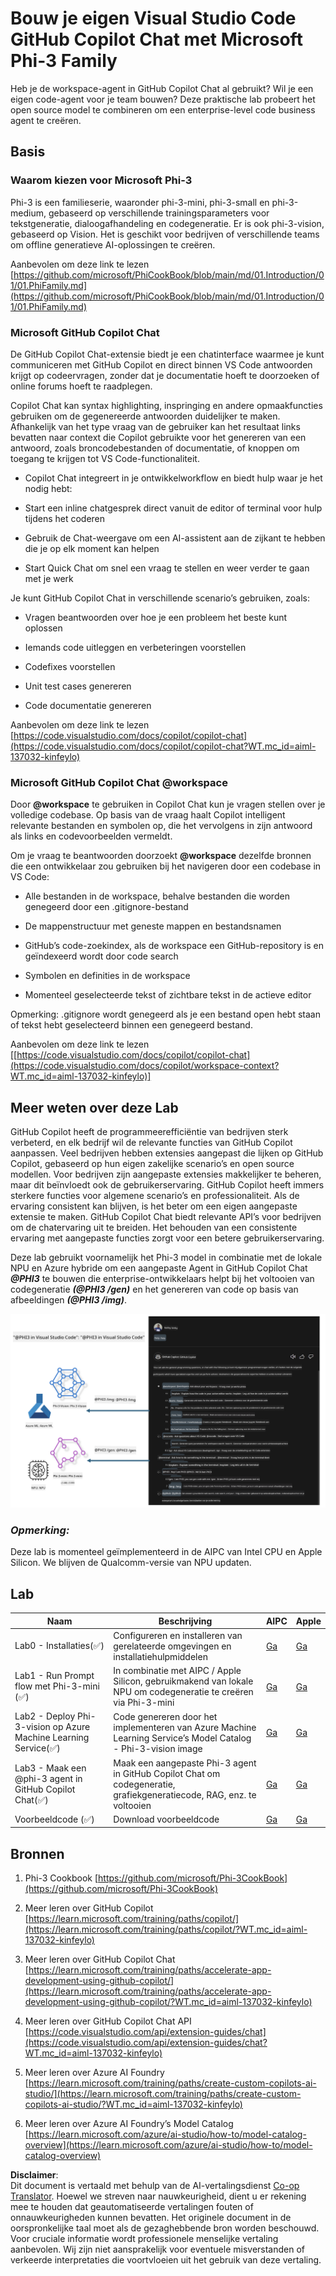 <!--
CO_OP_TRANSLATOR_METADATA:
{
  "original_hash": "00b7a699de8ac405fa821f4c0f7fc0ab",
  "translation_date": "2025-07-17T03:41:22+00:00",
  "source_file": "md/02.Application/02.Code/Phi3/VSCodeExt/README.md",
  "language_code": "nl"
}
-->
# **Bouw je eigen Visual Studio Code GitHub Copilot Chat met Microsoft Phi-3 Family**

Heb je de workspace-agent in GitHub Copilot Chat al gebruikt? Wil je een eigen code-agent voor je team bouwen? Deze praktische lab probeert het open source model te combineren om een enterprise-level code business agent te creëren.

## **Basis**

### **Waarom kiezen voor Microsoft Phi-3**

Phi-3 is een familieserie, waaronder phi-3-mini, phi-3-small en phi-3-medium, gebaseerd op verschillende trainingsparameters voor tekstgeneratie, dialoogafhandeling en codegeneratie. Er is ook phi-3-vision, gebaseerd op Vision. Het is geschikt voor bedrijven of verschillende teams om offline generatieve AI-oplossingen te creëren.

Aanbevolen om deze link te lezen [https://github.com/microsoft/PhiCookBook/blob/main/md/01.Introduction/01/01.PhiFamily.md](https://github.com/microsoft/PhiCookBook/blob/main/md/01.Introduction/01/01.PhiFamily.md)

### **Microsoft GitHub Copilot Chat**

De GitHub Copilot Chat-extensie biedt je een chatinterface waarmee je kunt communiceren met GitHub Copilot en direct binnen VS Code antwoorden krijgt op codeervragen, zonder dat je documentatie hoeft te doorzoeken of online forums hoeft te raadplegen.

Copilot Chat kan syntax highlighting, inspringing en andere opmaakfuncties gebruiken om de gegenereerde antwoorden duidelijker te maken. Afhankelijk van het type vraag van de gebruiker kan het resultaat links bevatten naar context die Copilot gebruikte voor het genereren van een antwoord, zoals broncodebestanden of documentatie, of knoppen om toegang te krijgen tot VS Code-functionaliteit.

- Copilot Chat integreert in je ontwikkelworkflow en biedt hulp waar je het nodig hebt:

- Start een inline chatgesprek direct vanuit de editor of terminal voor hulp tijdens het coderen

- Gebruik de Chat-weergave om een AI-assistent aan de zijkant te hebben die je op elk moment kan helpen

- Start Quick Chat om snel een vraag te stellen en weer verder te gaan met je werk

Je kunt GitHub Copilot Chat in verschillende scenario’s gebruiken, zoals:

- Vragen beantwoorden over hoe je een probleem het beste kunt oplossen

- Iemands code uitleggen en verbeteringen voorstellen

- Codefixes voorstellen

- Unit test cases genereren

- Code documentatie genereren

Aanbevolen om deze link te lezen [https://code.visualstudio.com/docs/copilot/copilot-chat](https://code.visualstudio.com/docs/copilot/copilot-chat?WT.mc_id=aiml-137032-kinfeylo)


###  **Microsoft GitHub Copilot Chat @workspace**

Door **@workspace** te gebruiken in Copilot Chat kun je vragen stellen over je volledige codebase. Op basis van de vraag haalt Copilot intelligent relevante bestanden en symbolen op, die het vervolgens in zijn antwoord als links en codevoorbeelden vermeldt.

Om je vraag te beantwoorden doorzoekt **@workspace** dezelfde bronnen die een ontwikkelaar zou gebruiken bij het navigeren door een codebase in VS Code:

- Alle bestanden in de workspace, behalve bestanden die worden genegeerd door een .gitignore-bestand

- De mappenstructuur met geneste mappen en bestandsnamen

- GitHub’s code-zoekindex, als de workspace een GitHub-repository is en geïndexeerd wordt door code search

- Symbolen en definities in de workspace

- Momenteel geselecteerde tekst of zichtbare tekst in de actieve editor

Opmerking: .gitignore wordt genegeerd als je een bestand open hebt staan of tekst hebt geselecteerd binnen een genegeerd bestand.

Aanbevolen om deze link te lezen [[https://code.visualstudio.com/docs/copilot/copilot-chat](https://code.visualstudio.com/docs/copilot/workspace-context?WT.mc_id=aiml-137032-kinfeylo)]


## **Meer weten over deze Lab**

GitHub Copilot heeft de programmeerefficiëntie van bedrijven sterk verbeterd, en elk bedrijf wil de relevante functies van GitHub Copilot aanpassen. Veel bedrijven hebben extensies aangepast die lijken op GitHub Copilot, gebaseerd op hun eigen zakelijke scenario’s en open source modellen. Voor bedrijven zijn aangepaste extensies makkelijker te beheren, maar dit beïnvloedt ook de gebruikerservaring. GitHub Copilot heeft immers sterkere functies voor algemene scenario’s en professionaliteit. Als de ervaring consistent kan blijven, is het beter om een eigen aangepaste extensie te maken. GitHub Copilot Chat biedt relevante API’s voor bedrijven om de chatervaring uit te breiden. Het behouden van een consistente ervaring met aangepaste functies zorgt voor een betere gebruikerservaring.

Deze lab gebruikt voornamelijk het Phi-3 model in combinatie met de lokale NPU en Azure hybride om een aangepaste Agent in GitHub Copilot Chat ***@PHI3*** te bouwen die enterprise-ontwikkelaars helpt bij het voltooien van codegeneratie ***(@PHI3 /gen)*** en het genereren van code op basis van afbeeldingen ***(@PHI3 /img)***.

![PHI3](../../../../../../../translated_images/cover.1017ebc9a7c46d095fe0b942687287803c03933d2d1d439d14e10fa1442a864d.nl.png)

### ***Opmerking:*** 

Deze lab is momenteel geïmplementeerd in de AIPC van Intel CPU en Apple Silicon. We blijven de Qualcomm-versie van NPU updaten.


## **Lab**


| Naam | Beschrijving | AIPC | Apple |
| ------------ | ----------- | -------- |-------- |
| Lab0 - Installaties(✅) | Configureren en installeren van gerelateerde omgevingen en installatiehulpmiddelen | [Ga](./HOL/AIPC/01.Installations.md) |[Ga](./HOL/Apple/01.Installations.md) |
| Lab1 - Run Prompt flow met Phi-3-mini (✅) | In combinatie met AIPC / Apple Silicon, gebruikmakend van lokale NPU om codegeneratie te creëren via Phi-3-mini | [Ga](./HOL/AIPC/02.PromptflowWithNPU.md) |  [Ga](./HOL/Apple/02.PromptflowWithMLX.md) |
| Lab2 - Deploy Phi-3-vision op Azure Machine Learning Service(✅) | Code genereren door het implementeren van Azure Machine Learning Service’s Model Catalog - Phi-3-vision image | [Ga](./HOL/AIPC/03.DeployPhi3VisionOnAzure.md) |[Ga](./HOL/Apple/03.DeployPhi3VisionOnAzure.md) |
| Lab3 - Maak een @phi-3 agent in GitHub Copilot Chat(✅)  | Maak een aangepaste Phi-3 agent in GitHub Copilot Chat om codegeneratie, grafiekgeneratiecode, RAG, enz. te voltooien | [Ga](./HOL/AIPC/04.CreatePhi3AgentInVSCode.md) | [Ga](./HOL/Apple/04.CreatePhi3AgentInVSCode.md) |
| Voorbeeldcode (✅)  | Download voorbeeldcode | [Ga](../../../../../../../code/07.Lab/01/AIPC) | [Ga](../../../../../../../code/07.Lab/01/Apple) |


## **Bronnen**

1. Phi-3 Cookbook [https://github.com/microsoft/Phi-3CookBook](https://github.com/microsoft/Phi-3CookBook)

2. Meer leren over GitHub Copilot [https://learn.microsoft.com/training/paths/copilot/](https://learn.microsoft.com/training/paths/copilot/?WT.mc_id=aiml-137032-kinfeylo)

3. Meer leren over GitHub Copilot Chat [https://learn.microsoft.com/training/paths/accelerate-app-development-using-github-copilot/](https://learn.microsoft.com/training/paths/accelerate-app-development-using-github-copilot/?WT.mc_id=aiml-137032-kinfeylo)

4. Meer leren over GitHub Copilot Chat API [https://code.visualstudio.com/api/extension-guides/chat](https://code.visualstudio.com/api/extension-guides/chat?WT.mc_id=aiml-137032-kinfeylo)

5. Meer leren over Azure AI Foundry [https://learn.microsoft.com/training/paths/create-custom-copilots-ai-studio/](https://learn.microsoft.com/training/paths/create-custom-copilots-ai-studio/?WT.mc_id=aiml-137032-kinfeylo)

6. Meer leren over Azure AI Foundry’s Model Catalog [https://learn.microsoft.com/azure/ai-studio/how-to/model-catalog-overview](https://learn.microsoft.com/azure/ai-studio/how-to/model-catalog-overview)

**Disclaimer**:  
Dit document is vertaald met behulp van de AI-vertalingsdienst [Co-op Translator](https://github.com/Azure/co-op-translator). Hoewel we streven naar nauwkeurigheid, dient u er rekening mee te houden dat geautomatiseerde vertalingen fouten of onnauwkeurigheden kunnen bevatten. Het originele document in de oorspronkelijke taal moet als de gezaghebbende bron worden beschouwd. Voor cruciale informatie wordt professionele menselijke vertaling aanbevolen. Wij zijn niet aansprakelijk voor eventuele misverstanden of verkeerde interpretaties die voortvloeien uit het gebruik van deze vertaling.
